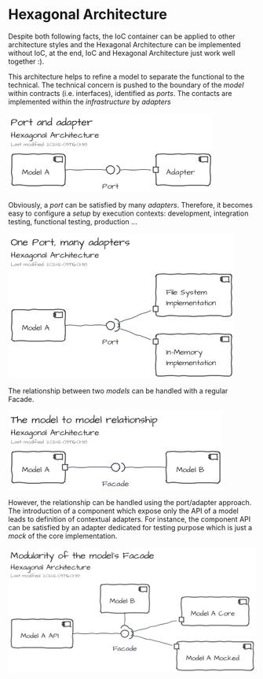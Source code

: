 # Hexagonal Architecture

Despite both following facts, the IoC container can be applied to other architecture styles and the Hexagonal Architecture can be implemented without IoC, at the end, IoC and Hexagonal Architecture just work well together :).

This architecture helps to refine a model to separate the functional to the technical.
The technical concern is pushed to the boundary of the _model_ within contracts (i.e. interfaces), identified as _ports_.
The contacts are implemented within the _infrastructure_ by _adapters_

![Port and adapter](hexagonal-port_adapter.png)

Obviously, a _port_ can be satisfied by many _adapters_.
Therefore, it becomes easy to configure a _setup_ by execution contexts: development, integration testing, functional testing, production ...

![One port, many adapters](hexagonal-port_adapters.png)

The relationship between two _models_ can be handled with a regular Facade.

![The model to model relationship](hexagonal-model_relationships.png)

However, the relationship can be handled using the port/adapter approach.
The introduction of a component which expose only the API of a model leads to definition of contextual adapters.
For instance, the component API can be satisfied by an adapter dedicated for testing purpose which is just a _mock_ of the core implementation.

![Modularity of the model's Facade](hexagonal-model_modularity.png)
